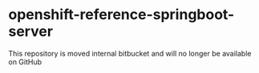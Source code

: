 # openshift-reference-springboot-server

This repository is moved internal bitbucket and will no longer be available on GitHub
